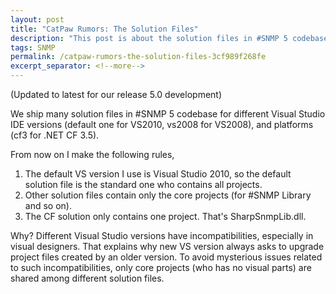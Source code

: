 ```yaml
---
layout: post
title: "CatPaw Rumors: The Solution Files"
description: "This post is about the solution files in #SNMP 5 codebase"
tags: SNMP
permalink: /catpaw-rumors-the-solution-files-3cf989f268fe
excerpt_separator: <!--more-->
---
```

(Updated to latest for our release 5.0 development)

We ship many solution files in #SNMP 5 codebase for different Visual Studio IDE versions (default one for VS2010, vs2008 for VS2008), and platforms (cf3 for .NET CF 3.5).
<!--more-->

From now on I make the following rules,

1. The default VS version I use is Visual Studio 2010, so the default solution file is the standard one who contains all projects.
1. Other solution files contain only the core projects (for #SNMP Library and so on).
1. The CF solution only contains one project. That's SharpSnmpLib.dll.

Why? Different Visual Studio versions have incompatibilities, especially in visual designers. That explains why new VS version always asks to upgrade project files created by an older version. To avoid mysterious issues related to such incompatibilities, only core projects (who has no visual parts) are shared among different solution files.
